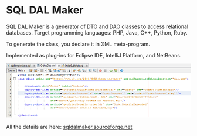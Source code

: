 # SQL DAL Maker
SQL DAL Maker is a generator of DTO and DAO classes to access relational databases. Target programming languages: PHP, Java, C++, Python, Ruby. 

To generate the class, you declare it in XML meta-program.

Implemented as plug-ins for Eclipse IDE, IntelliJ Platform, and NetBeans.

![SQL DAL Maker](sqldalmaker-NB.png)

All the details are here: [sqldalmaker.sourceforge.net](sqldalmaker.sourceforge.net)
